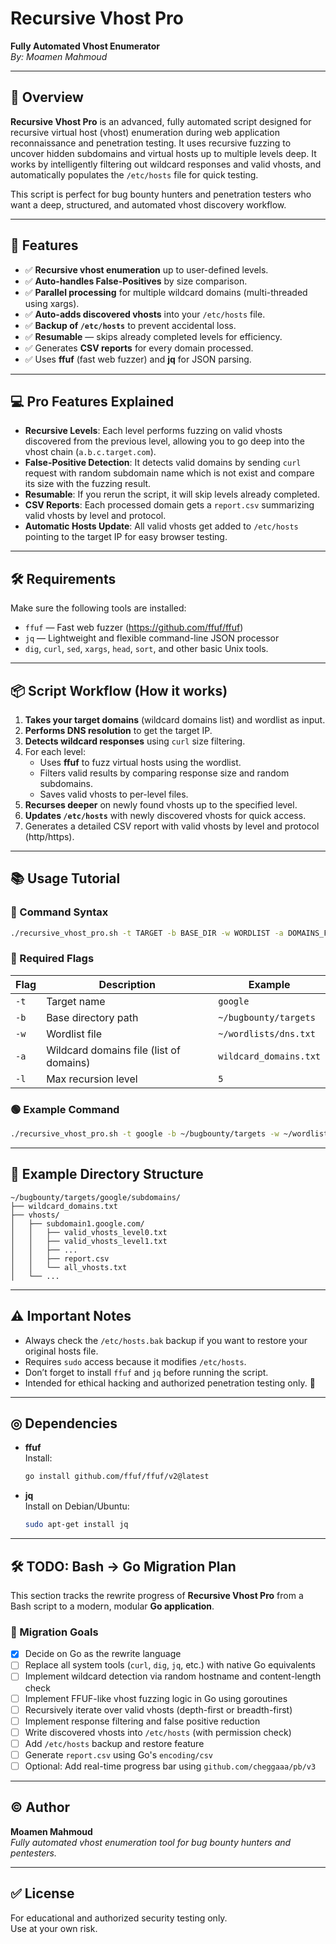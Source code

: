 
# Recursive Vhost Pro  
**Fully Automated Vhost Enumerator**  
_By: Moamen Mahmoud_

---

## 🚀 Overview

**Recursive Vhost Pro** is an advanced, fully automated script designed for recursive virtual host (vhost) enumeration during web application reconnaissance and penetration testing. It uses recursive fuzzing to uncover hidden subdomains and virtual hosts up to multiple levels deep. It works by intelligently filtering out wildcard responses and valid vhosts, and automatically populates the `/etc/hosts` file for quick testing.

This script is perfect for bug bounty hunters and penetration testers who want a deep, structured, and automated vhost discovery workflow.

---

## 🎯 Features

- ✅ **Recursive vhost enumeration** up to user-defined levels.
- ✅ **Auto-handles False-Positives** by size comparison.
- ✅ **Parallel processing** for multiple wildcard domains (multi-threaded using xargs).
- ✅ **Auto-adds discovered vhosts** into your `/etc/hosts` file.
- ✅ **Backup of `/etc/hosts`** to prevent accidental loss.
- ✅ **Resumable** — skips already completed levels for efficiency.
- ✅ Generates **CSV reports** for every domain processed.
- ✅ Uses **ffuf** (fast web fuzzer) and **jq** for JSON parsing.

---

## 💻 Pro Features Explained

- **Recursive Levels**: Each level performs fuzzing on valid vhosts discovered from the previous level, allowing you to go deep into the vhost chain (`a.b.c.target.com`).
- **False-Positive Detection**: It detects valid domains by sending `curl` request with random subdomain name which is not exist and compare its size with the fuzzing result.
- **Resumable**: If you rerun the script, it will skip levels already completed.
- **CSV Reports**: Each processed domain gets a `report.csv` summarizing valid vhosts by level and protocol.
- **Automatic Hosts Update**: All valid vhosts get added to `/etc/hosts` pointing to the target IP for easy browser testing.

---

## 🛠️ Requirements

Make sure the following tools are installed:

- `ffuf` — Fast web fuzzer (https://github.com/ffuf/ffuf)
- `jq` — Lightweight and flexible command-line JSON processor
- `dig`, `curl`, `sed`, `xargs`, `head`, `sort`, and other basic Unix tools.

---

## 📦 Script Workflow (How it works)

1. **Takes your target domains** (wildcard domains list) and wordlist as input.
2. **Performs DNS resolution** to get the target IP.
3. **Detects wildcard responses** using `curl` size filtering.
4. For each level:
   - Uses **ffuf** to fuzz virtual hosts using the wordlist.
   - Filters valid results by comparing response size and random subdomains.
   - Saves valid vhosts to per-level files.
5. **Recurses deeper** on newly found vhosts up to the specified level.
6. **Updates `/etc/hosts`** with newly discovered vhosts for quick access.
7. Generates a detailed CSV report with valid vhosts by level and protocol (http/https).

---

## 📚 Usage Tutorial

### 📝 Command Syntax

```bash
./recursive_vhost_pro.sh -t TARGET -b BASE_DIR -w WORDLIST -a DOMAINS_FILE -l MAX_LEVEL
```

### 🏴 Required Flags

| Flag | Description                          | Example                           |
|------|--------------------------------------|-----------------------------------|
| `-t` | Target name                           | `google`                          |
| `-b` | Base directory path                   | `~/bugbounty/targets`             |
| `-w` | Wordlist file                         | `~/wordlists/dns.txt`             |
| `-a` | Wildcard domains file (list of domains)| `wildcard_domains.txt`           |
| `-l` | Max recursion level                   | `5`                               |

### 🟢 Example Command

```bash
./recursive_vhost_pro.sh -t google -b ~/bugbounty/targets -w ~/wordlists/dns.txt -a wildcard_domains.txt -l 5
```

---

## 📂 Example Directory Structure

```
~/bugbounty/targets/google/subdomains/
├── wildcard_domains.txt
├── vhosts/
│   ├── subdomain1.google.com/
│   │   ├── valid_vhosts_level0.txt
│   │   ├── valid_vhosts_level1.txt
│   │   ├── ...
│   │   ├── report.csv
│   │   └── all_vhosts.txt
│   └── ...
```

---



## ⚠️ Important Notes

- Always check the `/etc/hosts.bak` backup if you want to restore your original hosts file.
- Requires `sudo` access because it modifies `/etc/hosts`.
- Don’t forget to install `ffuf` and `jq` before running the script.
- Intended for ethical hacking and authorized penetration testing only. 🚨

---

## ◎ Dependencies

- **ffuf**  
  Install:  
  ```bash
  go install github.com/ffuf/ffuf/v2@latest
  ```

- **jq**  
  Install on Debian/Ubuntu:  
  ```bash
  sudo apt-get install jq
  ```

---

## 🛠️ TODO: Bash → Go Migration Plan

This section tracks the rewrite progress of **Recursive Vhost Pro** from a Bash script to a modern, modular **Go application**.

### 🔁 Migration Goals

- [x] Decide on Go as the rewrite language
- [ ] Replace all system tools (`curl`, `dig`, `jq`, etc.) with native Go equivalents
- [ ] Implement wildcard detection via random hostname and content-length check
- [ ] Implement FFUF-like vhost fuzzing logic in Go using goroutines
- [ ] Recursively iterate over valid vhosts (depth-first or breadth-first)
- [ ] Implement response filtering and false positive reduction
- [ ] Write discovered vhosts into `/etc/hosts` (with permission check)
- [ ] Add `/etc/hosts` backup and restore feature
- [ ] Generate `report.csv` using Go's `encoding/csv`
- [ ] Optional: Add real-time progress bar using `github.com/cheggaaa/pb/v3`

---

## © Author

**Moamen Mahmoud**  
_Fully automated vhost enumeration tool for bug bounty hunters and pentesters._

---

## ✅ License

For educational and authorized security testing only.  
Use at your own risk.
